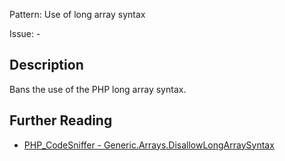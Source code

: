 Pattern: Use of long array syntax

Issue: -

## Description

Bans the use of the PHP long array syntax.

## Further Reading

* [PHP_CodeSniffer - Generic.Arrays.DisallowLongArraySyntax](https://github.com/squizlabs/PHP_CodeSniffer/blob/master/src/Standards/Generic/Sniffs/Arrays/DisallowLongArraySyntaxSniff.php)